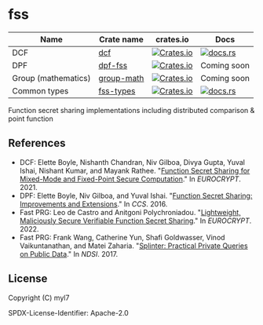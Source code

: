 # fss

| Name                | Crate name                 | crates.io                                                                                       | Docs                                                                             |
| ------------------- | -------------------------- | ----------------------------------------------------------------------------------------------- | -------------------------------------------------------------------------------- |
| DCF                 | [dcf](./dcf)               | [![Crates.io](https://img.shields.io/crates/d/dcf)](https://crates.io/crates/dcf)               | [![docs.rs](https://img.shields.io/docsrs/dcf)](https://docs.rs/dcf)             |
| DPF                 | [dpf-fss](./dpf-fss)       | [![Crates.io](https://img.shields.io/crates/d/dpf-fss)](https://crates.io/crates/dpf-fss)       | Coming soon                                                                      |
| Group (mathematics) | [group-math](./group-math) | [![Crates.io](https://img.shields.io/crates/d/group-math)](https://crates.io/crates/group-math) | Coming soon                                                                      |
| Common types        | [fss-types](./fss-types)   | [![Crates.io](https://img.shields.io/crates/d/fss-types)](https://crates.io/crates/fss-types)   | [![docs.rs](https://img.shields.io/docsrs/fss-types)](https://docs.rs/fss-types) |

Function secret sharing implementations including distributed comparison & point function

## References

- DCF: Elette Boyle, Nishanth Chandran, Niv Gilboa, Divya Gupta, Yuval Ishai, Nishant Kumar, and Mayank Rathee. "[Function Secret Sharing for Mixed-Mode and Fixed-Point Secure Computation](https://link.springer.com/chapter/10.1007/978-3-030-77886-6_30)." In _EUROCRYPT_. 2021.
- DPF: Elette Boyle, Niv Gilboa, and Yuval Ishai. "[Function Secret Sharing: Improvements and Extensions](https://eprint.iacr.org/2018/707)." In _CCS_. 2016.
- Fast PRG: Leo de Castro and Anitgoni Polychroniadou. "[Lightweight, Maliciously Secure Verifiable Function Secret Sharing](https://eprint.iacr.org/2021/580)." In _EUROCRYPT_. 2022.
- Fast PRG: Frank Wang, Catherine Yun, Shafi Goldwasser, Vinod Vaikuntanathan, and Matei Zaharia. "[Splinter: Practical Private Queries on Public Data](https://www.usenix.org/conference/nsdi17/technical-sessions/presentation/wang-frank)." In _NDSI_. 2017.

## License

Copyright (C) myl7

SPDX-License-Identifier: Apache-2.0
